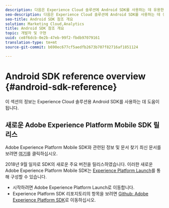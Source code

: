 ```yaml
---
description: 다음은 Experience Cloud 솔루션에 Android SDK를 사용하는 데 유용한 참조 자료입니다.
seo-description: 다음은 Experience Cloud 솔루션에 Android SDK를 사용하는 데 유용한 참조 자료입니다.
seo-title: Android SDK 참조 개요
solution: Marketing Cloud,Analytics
title: Android SDK 참조 개요
topic: 개발자 및 구현
uuid: ce8f6dcb-0e2b-47eb-99f2-fbdb97079161
translation-type: tm+mt
source-git-commit: b690ec677cf5aedfb2673b707f82716af1851124

---
```



# Android SDK reference overview {#android-sdk-reference}

이 섹션의 정보는 Experience Cloud 솔루션용 Android SDK를 사용하는 데 도움이 됩니다.

## 새로운 Adobe Experience Platform Mobile SDK 릴리스

Adobe Experience Platform Mobile SDK와 관련된 정보 및 문서 찾기 최신 문서를 보려면 [여기](https://aep-sdks.gitbook.io/docs/)를 클릭하십시오.

2018년 9월 일자로 SDK의 새로운 주요 버전을 릴리스하였습니다. 이러한 새로운 Adobe Experience Platform Mobile SDK는 [Experience Platform Launch](https://www.adobe.com/experience-platform/launch.html)를 통해 구성할 수 있습니다.

* 시작하려면 Adobe Experience Platform Launch로 이동합니다.
* Experience Platform SDK 리포지토리의 항목을 보려면 [Github: Adobe Experience Platform SDK](https://github.com/Adobe-Marketing-Cloud/acp-sdks)로 이동하십시오.
